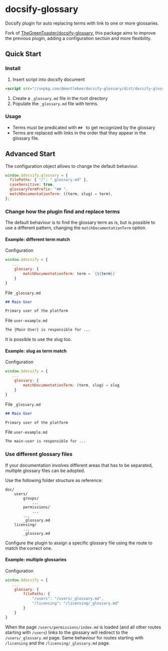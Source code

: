 # docsify-glossary

Docsify plugin for auto replacing terms with link to one or more glossaries.

Fork of [TheGreenToaster/docsify-glossary](https://github.com/TheGreenToaster/docsify-glossary), this package aims to improve the previous plugin, adding a configuration section and more flexibility.

## Quick Start

### Install

1. Insert script into docsify document

```html
<script src="//unpkg.com/@mantlebee/docsify-glossary/dist/docsify-glossary.min.js"></script>
```

1. Create a `_glossary.md` file in the root directory
1. Populate the `_glossary.md` file with terms.

### Usage

- Terms must be predicated with `## ` to get recognized by the glossary
- Terms are replaced with links in the order that they appear in the glossary file.

## Advanced Start

The configuration object allows to change the default behaviour.

```javascript
window.$docsify.glossary = {
  filePaths: { "/": "_glossary.md" },
  caseSensitive: true,
  glossaryTermPrefix: "## ",
  matchDocumentationTerm: ((term, slug) = term),
};
```

### Change how the plugin find and replace terms

The default behaviour is to find the glossary term as is, but is possible to use a different pattern, changing the `matchDocumentationTerm` option.

#### Example: different term match

Configuration

```javascript
window.$docsify = {
   ...
    glossary: {
        matchDocumentationTerm: term = `{${term}}`
    }
}
```

File `_glossary.md`

```markdown
## Main User

Primary user of the platform
```

File `user-example.md`

```markdown
The {Main User} is responsible for ...
```

It is possible to use the slug too.

#### Example: slug as term match

Configuration

```javascript
window.$docsify = {
   ...
    glossary: {
        matchDocumentationTerm: (term, slug) = slug
    }
}
```

File `_glossary.md`

```markdown
## Main User

Primary user of the platform
```

File `user-example.md`

```markdown
The main-user is responsible for ...
```

### Use different glossary files

If your documentation involves different areas that has to be separated, multiple glossary files can be adopted.

Use the following folder structure as reference:

```
doc/
    users/
        groups/
            ...
        permissions/
            ...
        ...
        _glossary.md
    licensing/
        ...
        _glossary.md
```

Configure the plugin to assign a specific glossary file using the route to match the correct one.

#### Example: multiple glossaries

Configuration

```javascript
window.$docsify = {
   ...
    glossary: {
        filePaths: {
            "/users": "/users/_glossary.md",
            "/licensing": "/licensing/_glossary.md"
        }
    }
}
```

When the page `/users/permissions/index.md` is loaded (and all other routes starting with `/users`) links to the glossary will redirect to the `/users/_glossary.md` page. Same behaviour for routes starting with `/licensing` and the `/licensing/_glossary.md` page.
